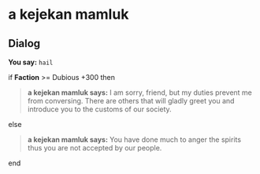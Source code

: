 # a kejekan mamluk
## Dialog

**You say:** `hail`



if **Faction** >= Dubious +300 then



>**a kejekan mamluk says:** I am sorry, friend, but my duties prevent me from conversing. There are others that will gladly greet you and introduce you to the customs of our society.


else



>**a kejekan mamluk says:** You have done much to anger the spirits thus you are not accepted by our people.

end